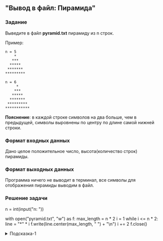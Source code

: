 ## "Вывод в файл: Пирамида"

### Задание

Выведите в файл **pyramid.txt** пирамиду из n строк.

Пример:
```
n = 5
    *
   ***
  *****
 *******
*********
```
```
n = 6
     *
    ***
   *****
  *******
 *********
***********
```
**Пояснение**: в каждой строке символов на два больше, чем в предыдущей, символы выровнены по центру по длине самой нижней строки.
### Формат входных данных

Дано целое положительное число, высота(количество строк) пирамиды.

### Формат выходных данных

Программа ничего не выводит в терминал, все символы для отображения пирамиды выводим в файл.

### Решение задачи

n = int(input("n: "))

with open("pyramid.txt", "w") as f:
    max_length = n * 2
    i = 1
    while i <= n * 2:
        line = "*" * i
        f.write(line.center(max_length, " ") + "\n")
        i += 2
    f.close()


<details>
<summary>Подсказка-1</summary>
Вспомните про форматирование строк

```python
line = "**"
print(f"{line:^8}")
```
</details>
